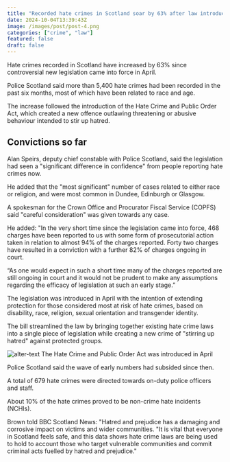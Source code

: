 ```yaml
---
title: "Recorded hate crimes in Scotland soar by 63% after law introduced"
date: 2024-10-04T13:39:43Z
image: /images/post/post-4.png
categories: ["crime", "law"]
featured: false
draft: false
---
```


Hate crimes recorded in Scotland have increased by 63% since controversial new legislation came into force in April.

Police Scotland said more than 5,400 hate crimes had been recorded in the past six months, most of which have been related to race and age.

The increase followed the introduction of the Hate Crime and Public Order Act, which created a new offence outlawing threatening or abusive behaviour intended to stir up hatred.

## Convictions so far

Alan Speirs, deputy chief constable with Police Scotland, said the legislation had seen a "significant difference in confidence" from people reporting hate crimes now.

He added that the "most significant" number of cases related to either race or religion, and were most common in Dundee, Edinburgh or Glasgow.

A spokesman for the Crown Office and Procurator Fiscal Service (COPFS) said "careful consideration" was given towards any case.

He added: "In the very short time since the legislation came into force, 468 charges have been reported to us with some form of prosecutorial action taken in relation to almost 94% of the charges reported. Forty two charges have resulted in a conviction with a further 82% of charges ongoing in court.

“As one would expect in such a short time many of the charges reported are still ongoing in court and it would not be prudent to make any assumptions regarding the efficacy of legislation at such an early stage.”

The legislation was introduced in April with the intention of extending protection for those considered most at risk of hate crimes, based on disability, race, religion, sexual orientation and transgender identity.

The bill streamlined the law by bringing together existing hate crime laws into a single piece of legislation while creating a new crime of "stirring up hatred" against protected groups.

![alter-text](/images/post/post-4.png)
The Hate Crime and Public Order Act was introduced in April

Police Scotland said the wave of early numbers had subsided since then.

A total of 679 hate crimes were directed towards on-duty police officers and staff.

About 10% of the hate crimes proved to be non-crime hate incidents (NCHIs).

Brown told BBC Scotland News: "Hatred and prejudice has a damaging and corrosive impact on victims and wider communities.
"It is vital that everyone in Scotland feels safe, and this data shows hate crime laws are being used to hold to account those who target vulnerable communities and commit criminal acts fuelled by hatred and prejudice."
